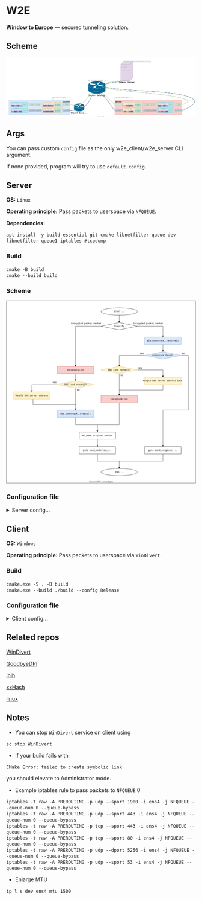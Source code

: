 # W2E

**Window to Europe** — secured tunneling solution.

## Scheme

[![w2e_scheme.svg](./misc/w2e_scheme.svg)](https://app.diagrams.net/#H6uoMycop/W2E/main/misc/w2e_scheme.svg)


## Args

You can pass custom `config` file as the only w2e_client/w2e_server CLI argument.

If none provided, program will try to use `default.config`.


## Server

**OS:** `Linux`

**Operating principle:** Pass packets to userspace via `NFQUEUE`.

**Dependencies:**

```
apt install -y build-essential git cmake libnetfilter-queue-dev libnetfilter-queue1 iptables #tcpdump
```

### Build

```
cmake -B build
cmake --build build
```

### Scheme

[![w2e_scheme_server.svg](./misc/w2e_scheme_server.svg)](https://app.diagrams.net/#H6uoMycop/W2E/main/misc/w2e_scheme_server.svg)

### Configuration file

<details>
	<summary>Server config...</summary>

	#### Section **[server]**
	
	##### dns= *{none, ip}*
	
	> Open DNS server address to substitute in DNS queries (may be empty = don't change)
	
	##### ip= *ip*
	
	> Server's IP address
	
	#### Section **[client]**
	
	> May be multiple sections. Describes clients.
	
	##### id= *number in range [0, 255]*
	
	> Client's ID in range [0-255].
	> Corresponding client's source port is calculated as \<prefix\>|\<id\>.
	> Value must be unique in configuration file.
	
	##### key= *string of key length*
	
	> Client's AES key.

</details>

## Client

**OS:** `Windows`

**Operating principle:** Pass packets to userspace via `WinDivert`.

### Build

```
cmake.exe -S . -B build
cmake.exe --build ./build --config Release
```

### Configuration file

<details>
	<summary>Client config...</summary>

	#### Section **[server]**
	
	##### ip= *ip*
	
	> Server's IP address.
	
	#### Section **[client]**
	
	> May be multiple sections. Describes clients.
	
	##### id= *number in range [0, 255]*
	
	> Client's ID in range [0-255].
	> Corresponding client's source port is calculated as \<prefix\>|\<id\>.
	> Value must be unique in configuration file.
	
	##### ip= *ip*
	
	> IP address to use as Source address of encapsulated packets.
	
	##### key= *string of key length*
	
	> Client's AES key.
	
</details>

## Related repos

[WinDivert](https://github.com/basil00/WinDivert)

[GoodbyeDPI](https://github.com/ValdikSS/GoodbyeDPI)

[inih](https://github.com/benhoyt/inih)

[xxHash](https://github.com/Cyan4973/xxHash)

[linux](https://github.com/torvalds/linux)

## Notes

- You can stop `WinDivert` service on client using

```
sc stop WinDivert
```

- If your build fails with

```
CMake Error: failed to create symbolic link
```

you should elevate to Administrator mode.

- Example iptables rule to pass packets to `NFQUEUE` 0

```
iptables -t raw -A PREROUTING -p udp --sport 1900 -i ens4 -j NFQUEUE --queue-num 0 --queue-bypass
iptables -t raw -A PREROUTING -p udp --sport 443 -i ens4 -j NFQUEUE --queue-num 0 --queue-bypass
iptables -t raw -A PREROUTING -p tcp --sport 443 -i ens4 -j NFQUEUE --queue-num 0 --queue-bypass
iptables -t raw -A PREROUTING -p tcp --sport 80 -i ens4 -j NFQUEUE --queue-num 0 --queue-bypass
iptables -t raw -A PREROUTING -p udp --dport 5256 -i ens4 -j NFQUEUE --queue-num 0 --queue-bypass
iptables -t raw -A PREROUTING -p udp --sport 53 -i ens4 -j NFQUEUE --queue-num 0 --queue-bypass
```

- Enlarge MTU

```
ip l s dev ens4 mtu 1500
```


